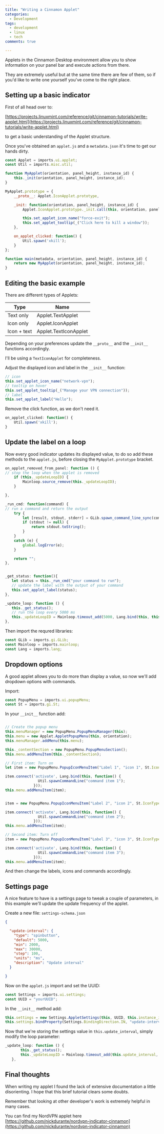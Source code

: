 ```yaml
---
title: "Writing a Cinnamon Applet"
categories:
  - Development
tags:
  - development
  - linux
  - tech
comments: true

---
```


Applets in the Cinnamon Desktop environment allow you to show information on your panel bar and execute actions from there.

They are extremely useful but at the same time there are few of them, so if you'd like to write one yourself you've come to the right place.

## Setting up a basic indicator

First of all head over to:

[https://projects.linuxmint.com/reference/git/cinnamon-tutorials/write-applet.html](https://projects.linuxmint.com/reference/git/cinnamon-tutorials/write-applet.html)

to get a basic understanding of the Applet structure.

Once you've obtained an ```applet.js``` and a ```metadata.json```  it's time to get our hands dirty.

```js
const Applet = imports.ui.applet;
const Util = imports.misc.util;

function MyApplet(orientation, panel_height, instance_id) {
    this._init(orientation, panel_height, instance_id);
}

MyApplet.prototype = {
    __proto__: Applet.IconApplet.prototype,

    _init: function(orientation, panel_height, instance_id) {
        Applet.IconApplet.prototype._init.call(this, orientation, panel_height, instance_id);

        this.set_applet_icon_name("force-exit");
        this.set_applet_tooltip(_("Click here to kill a window"));
    },

    on_applet_clicked: function() {
        Util.spawn('xkill');
    }
};

function main(metadata, orientation, panel_height, instance_id) {
    return new MyApplet(orientation, panel_height, instance_id);
}

```

## Editing the basic example

There are different types of Applets:

| Type | Name |
|------|---------|
| Text only | Applet.TextApplet|
| Icon only | Applet.IconApplet|
| Icon + text | Applet.TextIconApplet|

Depending on your preferences update the ```__proto__``` and the ```__init__``` functions accordingly.

I'll be using a ```TextIconApplet``` for completeness.

Adjust the displayed icon and label in the ```__init__``` function:

```js
// icon
this.set_applet_icon_name("network-vpn");
// tooltip on hover
this.set_applet_tooltip(_("Manage your VPN connection"));
// label
this.set_applet_label("Hello");
```

Remove the click function, as we don't need it.

```js
on_applet_clicked: function() {
    Util.spawn('xkill');
}
```

## Update the label on a loop

Now every good indicator updates its displayed value, to do so add these methods to the ```applet.js```, before closing the ```MyApplet.prototype``` bracket.

```js
on_applet_removed_from_panel: function () {
// stop the loop when the applet is removed
	if (this._updateLoopID) {
		Mainloop.source_remove(this._updateLoopID);
	}

},

_run_cmd: function(command) {
// run a command and return the output
    try {
        let [result, stdout, stderr] = GLib.spawn_command_line_sync(command);
        if (stdout != null) {
            return stdout.toString();
        }
    }
    catch (e) {
        global.logError(e);
    }

    return "";
},


_get_status: function(){
   let status = this._run_cmd("your command to run");
   // update the label with the output of your command
   this.set_applet_label(status);
},

_update_loop: function () {
   this._get_status();
   // run the loop every 5000 ms
   this._updateLoopID = Mainloop.timeout_add(5000, Lang.bind(this, this._update_loop));
},

```

Then import the requred libraries:
```js
const GLib = imports.gi.GLib;
const Mainloop = imports.mainloop;
const Lang = imports.lang;
```


## Dropdown options

A good applet allows you to do more than display a value, so now we'll add dropdown options with commands.

Import:
```js
const PopupMenu = imports.ui.popupMenu;
const St = imports.gi.St;
```

In your ```__init__``` function add:

```js

// Create the popup menu
this.menuManager = new PopupMenu.PopupMenuManager(this);
this.menu = new Applet.AppletPopupMenu(this, orientation);
this.menuManager.addMenu(this.menu);

this._contentSection = new PopupMenu.PopupMenuSection();
this.menu.addMenuItem(this._contentSection);

// First item: Turn on
let item = new PopupMenu.PopupIconMenuItem("Label 1", "icon 1", St.IconType.FULLCOLOR);

item.connect('activate', Lang.bind(this, function() {
               Util.spawnCommandLine("command item 1");
             }));
this.menu.addMenuItem(item);


item = new PopupMenu.PopupIconMenuItem("Label 2", "icon 2", St.IconType.FULLCOLOR);

item.connect('activate', Lang.bind(this, function() {
               Util.spawnCommandLine("command item 2");
             }));
this.menu.addMenuItem(item);

// Second item: Turn off
item = new PopupMenu.PopupIconMenuItem("Label 3", "icon 3", St.IconType.FULLCOLOR);

item.connect('activate', Lang.bind(this, function() {
               Util.spawnCommandLine("command item 3");
             }));
this.menu.addMenuItem(item);

```

And then change the labels, icons and commands accordingly.


## Settings page

A nice feature to have is a settings page to tweak a couple of parameters, in this example we'll update the update frequency of the applet.

Create a new file: ```settings-schema.json```

```json
{

  "update-interval": {
    "type": "spinbutton",
    "default": 5000,
    "min": 2000,
    "max": 30000,
    "step": 100,
    "units": "ms",
    "description": "Update interval"
  }

}
```

Now on the ```applet.js``` import and set the UUID:
```js
const Settings = imports.ui.settings;
const UUID = "yourUUID";
```

In the ```__init__``` method add:

```js
this.settings = new Settings.AppletSettings(this, UUID, this.instance_id);
this.settings.bindProperty(Settings.BindingDirection.IN, "update-interval", "update_interval", this._new_freq, null);
```

Now that we're storing the settings value in ```this.update_interval```, simply modify the loop parameter:

```js
_update_loop: function () {
       this._get_status();
       this._updateLoopID = Mainloop.timeout_add(this.update_interval, Lang.bind(this, this._update_loop));
   },

```

## Final thoughts

When writing my applet I found the lack of extensive documentation a little disorienting.
I hope that this brief tutorial clears some doubts.

Remember that looking at other developer's work is extremely helpful in many cases.

You can find my NordVPN applet here [https://github.com/nickdurante/nordvpn-indicator-cinnamon](https://github.com/nickdurante/nordvpn-indicator-cinnamon)

